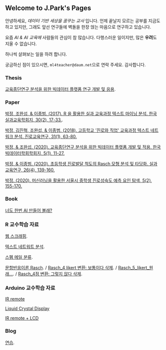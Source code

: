 ## Welcome to J.Park's Pages

안녕하세요, _데이터 기반 세상을 꿈꾸는 교사_ 입니다. 언제 끝날지 모르는 공부를 지금도 하고 있지만, 그래도 앞선 연구들에 벽돌을 한장 얹는 마음으로 연구하고 있습니다. 

요즘 _AI & AI 교육에_ 사람들의 관심이 참 많습니다. 다행스러운 일이지만, 많은 **우려**도 지울 수 없습니다. 

하나씩 살펴보는 일을 하려 합니다. 

궁금하신 점이 있으시면, `ml4teacher@daum.net`으로 연락 주세요. 감사합니다.



### Thesis
[교육종단연구 분석을 위한 빅데이터 플랫폼 연구 개발 및 응용](http://www.riss.or.kr/search/detail/DetailView.do?p_mat_type=be54d9b8bc7cdb09&control_no=b0f770ce8948e20bffe0bdc3ef48d419).

### Paper
[박정, 조완섭, & 이종범. (2017). R 을 활용한 실과 교육과정 텍스트 마이닝 분석. 한국실과교육학회지, 30(2), 17-33.](https://www.dbpia.co.kr/journal/articleDetail?nodeId=NODE07231534).

[박정, 김진혁, 조완섭, & 이종범. (2018). 고등학교 '진로와 직업' 교육과정 텍스트 네트워크 분석. 진로교육연구, 31(1), 63-80.](https://www.dbpia.co.kr/journal/articleDetail?nodeId=NODE07408574)

[박정, & 조완섭. (2020). 교육종단연구 분석을 위한 빅데이터 플랫폼 개발 및 적용. 한국빅데이터학회학회지, 5(1), 11-27.](http://www.kci.go.kr/kciportal/landing/article.kci?arti_id=ART002623949)

[박정, & 이종범. (2020). 초등학생 진로발달 척도의 Rasch 모형 분석 및 타당화. 실과교육연구, 26(4), 139-160.](https://www.kci.go.kr/kciportal/ci/sereArticleSearch/ciSereArtiView.kci?sereArticleSearchBean.artiId=ART002649683)

[박정. (2020). 머신러닝을 활용한 서울시 중학생 진로성숙도 예측 요인 탐색, 5(2), 155-170.](https://www.kci.go.kr/kciportal/ci/sereArticleSearch/ciSereArtiView.kci?sereArticleSearchBean.artiId=ART002675665)

### Book
[너도 한번 AI 만들어 볼래?](http://www.yes24.com/Product/Goods/90445270)

### R 교수학습 자료
[웹 스크래핑](https://refree.github.io/Web_Scraping/).

[텍스트 네트워트 분석](https://refree.github.io/text_network/).

[스펨 메일 분류](https://refree.github.io/Spam_mail/).

[문항반응이론 Rasch](https://refree.github.io/rasch). / [Rasch_4 likert 변환: 보통이다 삭제](https://refree.github.io/Rasch_1). / [Rasch_5_likert_원래...](https://refree.github.io/rasch_5scale). / [Rasch_4점 변환: 그렇지 않다 삭제](https://refree.github.io/rasch_4_1).

### Arduino 교수학습 자료
[IR remote](https://refree.github.io/text/)

[Liquid Crystal Display](https://refree.github.io/arduino_LCD/)

[IR remote + LCD](https://refree.github.io/Arduino_IR_LCD/)

### Blog
[연습](https://github.com/refree/blog_2020_08_19).

```markdown
```
